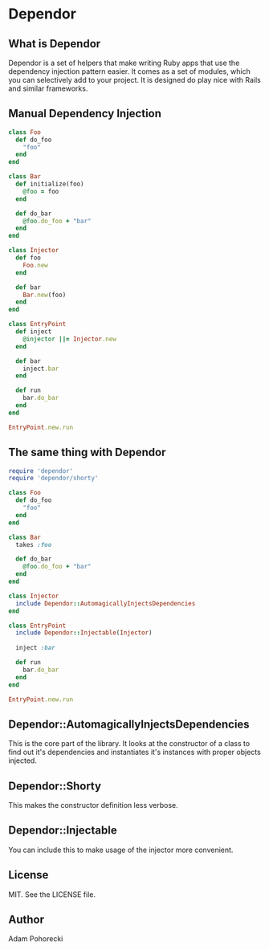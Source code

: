 # Dependor

## What is Dependor

Dependor is a set of helpers that make writing Ruby apps that use the dependency injection pattern easier.
It comes as a set of modules, which you can selectively add to your project.
It is designed do play nice with Rails and similar frameworks.

## Manual Dependency Injection

```ruby
class Foo
  def do_foo
    "foo"
  end
end

class Bar
  def initialize(foo)
    @foo = foo
  end

  def do_bar
    @foo.do_foo + "bar"
  end
end

class Injector
  def foo
    Foo.new
  end

  def bar
    Bar.new(foo)
  end
end

class EntryPoint
  def inject
    @injector ||= Injector.new
  end

  def bar
    inject.bar
  end

  def run
    bar.do_bar
  end
end

EntryPoint.new.run
```

## The same thing with Dependor

```ruby
require 'dependor'
require 'dependor/shorty'

class Foo
  def do_foo
    "foo"
  end
end

class Bar
  takes :foo

  def do_bar
    @foo.do_foo + "bar"
  end
end

class Injector
  include Dependor::AutomagicallyInjectsDependencies
end

class EntryPoint
  include Dependor::Injectable(Injector)
  
  inject :bar

  def run
    bar.do_bar
  end
end

EntryPoint.new.run
```

## Dependor::AutomagicallyInjectsDependencies

This is the core part of the library.
It looks at the constructor of a class to find out it's dependencies and instantiates it's instances with proper objects injected.

## Dependor::Shorty

This makes the constructor definition less verbose.

## Dependor::Injectable

You can include this to make usage of the injector more convenient.

## License

MIT. See the LICENSE file.

## Author

Adam Pohorecki


